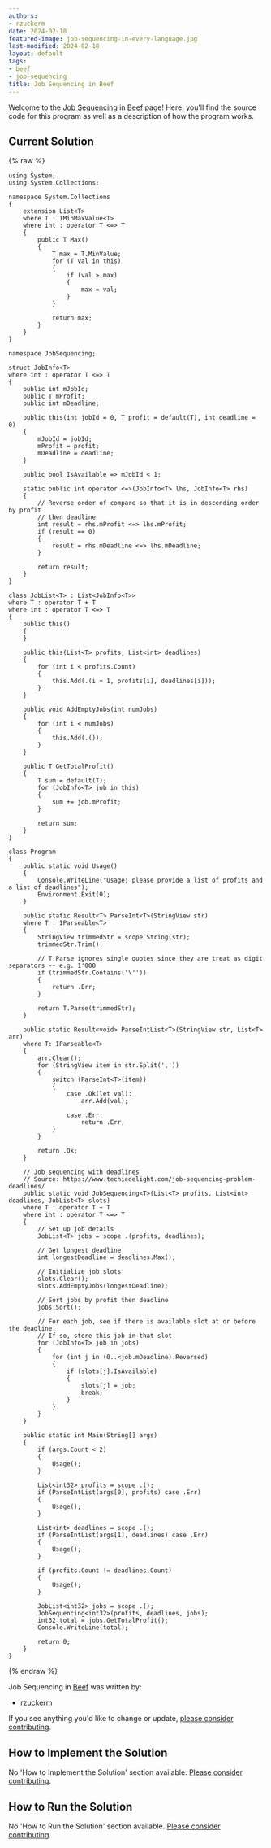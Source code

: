 ```yaml
---
authors:
- rzuckerm
date: 2024-02-18
featured-image: job-sequencing-in-every-language.jpg
last-modified: 2024-02-18
layout: default
tags:
- beef
- job-sequencing
title: Job Sequencing in Beef
---
```


Welcome to the [Job Sequencing](https://sampleprograms.io/projects/job-sequencing) in [Beef](https://sampleprograms.io/languages/beef) page! Here, you'll find the source code for this program as well as a description of how the program works.

## Current Solution

{% raw %}

```beef
using System;
using System.Collections;

namespace System.Collections
{
    extension List<T>
    where T : IMinMaxValue<T>
    where int : operator T <=> T
    {
        public T Max()
        {
            T max = T.MinValue;
            for (T val in this)
            {
                if (val > max)
                {
                    max = val;
                }
            }

            return max;
        }
    }
}

namespace JobSequencing;

struct JobInfo<T>
where int : operator T <=> T
{
    public int mJobId;
    public T mProfit;
    public int mDeadline;

    public this(int jobId = 0, T profit = default(T), int deadline = 0)
    {
        mJobId = jobId;
        mProfit = profit;
        mDeadline = deadline;
    }

    public bool IsAvailable => mJobId < 1;

    static public int operator <=>(JobInfo<T> lhs, JobInfo<T> rhs)
    {
        // Reverse order of compare so that it is in descending order by profit
        // then deadline
        int result = rhs.mProfit <=> lhs.mProfit;
        if (result == 0)
        {
            result = rhs.mDeadline <=> lhs.mDeadline;
        }

        return result;
    }
}

class JobList<T> : List<JobInfo<T>>
where T : operator T + T
where int : operator T <=> T
{
    public this()
    {
    }

    public this(List<T> profits, List<int> deadlines)
    {
        for (int i < profits.Count)
        {
            this.Add(.(i + 1, profits[i], deadlines[i]));
        }
    }

    public void AddEmptyJobs(int numJobs)
    {
        for (int i < numJobs)
        {
            this.Add(.());
        }
    }

    public T GetTotalProfit()
    {
        T sum = default(T);
        for (JobInfo<T> job in this)
        {
            sum += job.mProfit;
        }

        return sum;
    }
}

class Program
{
    public static void Usage()
    {
        Console.WriteLine("Usage: please provide a list of profits and a list of deadlines");
        Environment.Exit(0);
    }

    public static Result<T> ParseInt<T>(StringView str)
    where T : IParseable<T>
    {
        StringView trimmedStr = scope String(str);
        trimmedStr.Trim();

        // T.Parse ignores single quotes since they are treat as digit separators -- e.g. 1'000
        if (trimmedStr.Contains('\''))
        {
            return .Err;
        }

        return T.Parse(trimmedStr);
    }

    public static Result<void> ParseIntList<T>(StringView str, List<T> arr)
    where T: IParseable<T>
    {
        arr.Clear();
        for (StringView item in str.Split(','))
        {
            switch (ParseInt<T>(item))
            {
                case .Ok(let val):
                    arr.Add(val);

                case .Err:
                    return .Err;
            }
        }

        return .Ok;
    }

    // Job sequencing with deadlines
    // Source: https://www.techiedelight.com/job-sequencing-problem-deadlines/
    public static void JobSequencing<T>(List<T> profits, List<int> deadlines, JobList<T> slots)
    where T : operator T + T
    where int : operator T <=> T
    {
        // Set up job details
        JobList<T> jobs = scope .(profits, deadlines);

        // Get longest deadline
        int longestDeadline = deadlines.Max();

        // Initialize job slots
        slots.Clear();
        slots.AddEmptyJobs(longestDeadline);

        // Sort jobs by profit then deadline
        jobs.Sort();

        // For each job, see if there is available slot at or before the deadline.
        // If so, store this job in that slot
        for (JobInfo<T> job in jobs)
        {
            for (int j in (0..<job.mDeadline).Reversed)
            {
                if (slots[j].IsAvailable)
                {
                    slots[j] = job;
                    break;
                }
            }
        }
    }

    public static int Main(String[] args)
    {
        if (args.Count < 2)
        {
            Usage();
        }

        List<int32> profits = scope .();
        if (ParseIntList(args[0], profits) case .Err)
        {
            Usage();
        }

        List<int> deadlines = scope .();
        if (ParseIntList(args[1], deadlines) case .Err)
        {
            Usage();
        }

        if (profits.Count != deadlines.Count)
        {
            Usage();
        }

        JobList<int32> jobs = scope .();
        JobSequencing<int32>(profits, deadlines, jobs);
        int32 total = jobs.GetTotalProfit();
        Console.WriteLine(total);

        return 0;
    }
}
```

{% endraw %}

Job Sequencing in [Beef](https://sampleprograms.io/languages/beef) was written by:

- rzuckerm

If you see anything you'd like to change or update, [please consider contributing](https://github.com/TheRenegadeCoder/sample-programs).

## How to Implement the Solution

No 'How to Implement the Solution' section available. [Please consider contributing](https://github.com/TheRenegadeCoder/sample-programs-website).

## How to Run the Solution

No 'How to Run the Solution' section available. [Please consider contributing](https://github.com/TheRenegadeCoder/sample-programs-website).